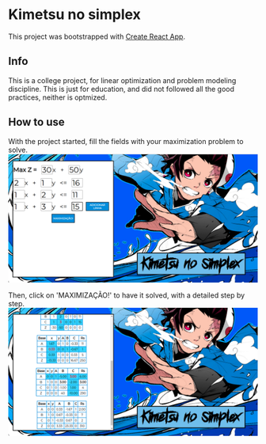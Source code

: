 # Kimetsu no simplex

This project was bootstrapped with [Create React App](https://github.com/facebook/create-react-app).

## Info

This is a college project, for linear optimization and problem modeling discipline.
This is just for education, and did not followed all the good practices, neither is optmized.

## How to use
With the project started, fill the fields with your maximization problem to solve.
![Alt text](src/assets/screenshots/ss1.png?raw=true "screenshot1")

Then, click on 'MAXIMIZAÇÃO!' to have it solved, with a detailed step by step.
![Alt text](src/assets/screenshots/ss2.png?raw=true "screenshot2")
